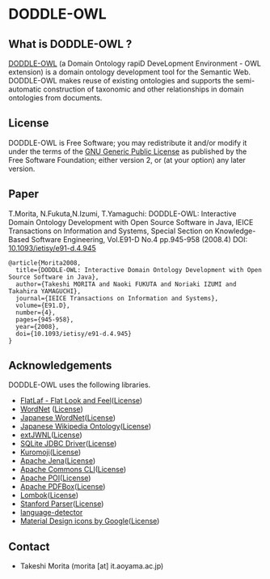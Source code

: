 DODDLE-OWL
==========

## What is DODDLE-OWL ?
[DODDLE-OWL](http://doddle-owl.org/) (a Domain Ontology rapiD DeveLopment Environment - OWL extension) is a domain ontology development tool for the Semantic Web. DODDLE-OWL makes reuse of existing ontologies and supports the semi-automatic construction of taxonomic and other relationships in domain ontologies from documents.

## License
DODDLE-OWL is Free Software; you may redistribute it and/or modify it under the terms of the [GNU Generic Public License](http://www.gnu.org/copyleft/gpl.html) as published by the Free Software Foundation; either version 2, or (at your option) any later version. 

## Paper
T.Morita, N.Fukuta,N.Izumi, T.Yamaguchi: DODDLE-OWL: Interactive Domain Ontology Development with Open Source Software in Java, IEICE Transactions on Information and Systems, Special Section on Knowledge-Based Software Engineering, Vol.E91-D No.4 pp.945-958 (2008.4) DOI: [10.1093/ietisy/e91-d.4.945](http://dx.doi.org/10.1093/ietisy/e91-d.4.945)

```
@article{Morita2008,
  title={DODDLE-OWL: Interactive Domain Ontology Development with Open Source Software in Java},
  author={Takeshi MORITA and Naoki FUKUTA and Noriaki IZUMI and Takahira YAMAGUCHI},
  journal={IEICE Transactions on Information and Systems},
  volume={E91.D},
  number={4},
  pages={945-958},
  year={2008},
  doi={10.1093/ietisy/e91-d.4.945}
}
```

## Acknowledgements
DODDLE-OWL uses the following libraries.

* [FlatLaf - Flat Look and Feel](https://www.formdev.com/flatlaf/)([License](http://www.apache.org/licenses/LICENSE-2.0))
* [WordNet](http://wordnet.princeton.edu/) ([License](http://wordnet.princeton.edu/wordnet/license/))
* [Japanese WordNet](http://compling.hss.ntu.edu.sg/wnja/)([License](http://nlpwww.nict.go.jp/wn-ja/license.txt))
* [Japanese Wikipedia Ontology](http://www.wikipediaontology.org/)([License](http://www.wikipediaontology.org/download.html))
* [extJWNL](http://extjwnl.sourceforge.net/)([License](http://extjwnl.sourceforge.net/license.txt))
* [SQLite JDBC Driver](https://bitbucket.org/xerial/sqlite-jdbc)([License](http://www.apache.org/licenses/))
* [Kuromoji](https://github.com/atilika/kuromoji)([License](http://www.apache.org/licenses/LICENSE-2.0))
* [Apache Jena](https://jena.apache.org/)([License](http://www.apache.org/licenses/LICENSE-2.0))
* [Apache Commons CLI](https://commons.apache.org/proper/commons-cli/)([License](http://www.apache.org/licenses/LICENSE-2.0))
* [Apache POI](http://poi.apache.org/)([License](http://www.apache.org/licenses/))
* [Apache PDFBox](https://pdfbox.apache.org/)([License](http://www.apache.org/licenses/LICENSE-2.0))
* [Lombok](http://projectlombok.org/)([License](http://opensource.org/licenses/mit-license.php))
* [Stanford Parser](http://nlp.stanford.edu/software/lex-parser.shtml)([License](http://www.gnu.org/licenses/gpl-2.0.html))
* [language-detector](https://github.com/optimaize/language-detector)
* [Material Design icons by Google](https://github.com/google/material-design-icons)([License](https://www.apache.org/licenses/LICENSE-2.0.txt))

## Contact
* Takeshi Morita (morita [at] it.aoyama.ac.jp)
